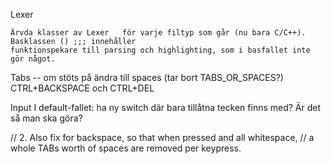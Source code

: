 Lexer

    Ärvda klasser av Lexer   för varje filtyp som går (nu bara C/C++). Basklassen () ;;; innehåller
    funktionspekare till parsing och highlighting, som i basfallet inte gör något.

Tabs -- om stöts på ändra till spaces (tar bort TABS_OR_SPACES?)
CTRL+BACKSPACE och CTRL+DEL

Input
    I default-fallet: ha ny switch där bara tillåtna tecken finns med? Är det så man ska göra?

//          2.  Also fix for backspace, so that when pressed and all whitespace,
//              a whole TABs worth of spaces are removed per keypress.
